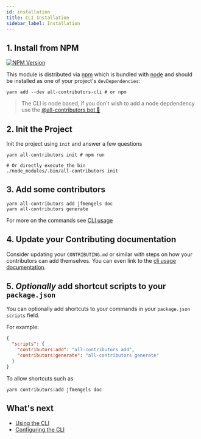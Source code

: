 ```yaml
---
id: installation
title: CLI Installation
sidebar_label: Installation
---
```



## 1. Install from NPM
<a href="https://www.npmjs.com/package/all-contributors-cli">
    <img src="https://img.shields.io/npm/v/all-contributors-cli.svg" alt="NPM Version" />
</a>

This module is distributed via [npm](https://www.npmjs.com/) which is bundled with [node](https://nodejs.org/) and
should be installed as one of your project's `devDependencies`:

```console
yarn add --dev all-contributors-cli # or npm
```

> The CLI is node based, if you don't wish to add a node depdendency use the [@all-contributors bot 🤖](/docs/bot/overview)


## 2. Init the Project
Init the project using `init` and answer a few questions

```console
yarn all-contributors init # npm run

# Or directly execute the bin
./node_modules/.bin/all-contributors init
```

## 3. Add some contributors
```console
yarn all-contributors add jfmengels doc
yarn all-contributors generate
```
For more on the commands see [CLI usage](/docs/cli/usage)


## 4. Update your Contributing documentation
Consider updating your `CONTRIBUTING.md` or similar with steps on how your contributors can add themselves. You can even link to the [cli usage documentation](/docs/cli/usage).


## 5. *Optionally* add shortcut scripts to your `package.json`
You can optionally add shortcuts to your commands in your `package.json` `scripts` field.

For example:
```json
{
  "scripts": {
    "contributors:add": "all-contributors add",
    "contributors:generate": "all-contributors generate"
  }
}
```

To allow shortcuts such as
```console
yarn contributors:add jfmengels doc
```


## What's next
- [Using the CLI](/docs/cli/usage)
- [Configuring the CLI](/docs/cli/configuration)


